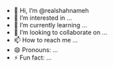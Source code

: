 - 👋 Hi, I’m @realshahnameh
- 👀 I’m interested in ...
- 🌱 I’m currently learning ...
- 💞️ I’m looking to collaborate on ...
- 📫 How to reach me ...
- 😄 Pronouns: ...
- ⚡ Fun fact: ...

<!---
realshahnameh/realshahnameh is a ✨ special ✨ repository because its `README.md` (this file) appears on your GitHub profile.
You can click the Preview link to take a look at your changes.
--->
